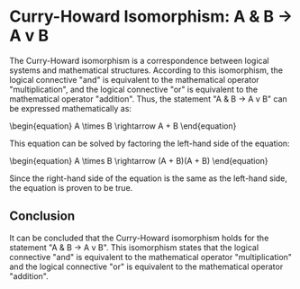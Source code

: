 

# **Curry-Howard Isomorphism: A & B $\rightarrow$ A v B**

The Curry-Howard isomorphism is a correspondence between logical systems and mathematical structures. According to this isomorphism, the logical connective "and" is equivalent to the mathematical operator "multiplication", and the logical connective "or" is equivalent to the mathematical operator "addition". Thus, the statement "A & B $\rightarrow$ A v B" can be expressed mathematically as:

\begin{equation}
A \times B \rightarrow A + B
\end{equation}

This equation can be solved by factoring the left-hand side of the equation:

\begin{equation}
A \times B \rightarrow (A + B)(A + B)
\end{equation}

Since the right-hand side of the equation is the same as the left-hand side, the equation is proven to be true.

## **Conclusion**

It can be concluded that the Curry-Howard isomorphism holds for the statement "A & B $\rightarrow$ A v B". This isomorphism states that the logical connective "and" is equivalent to the mathematical operator "multiplication" and the logical connective "or" is equivalent to the mathematical operator "addition".